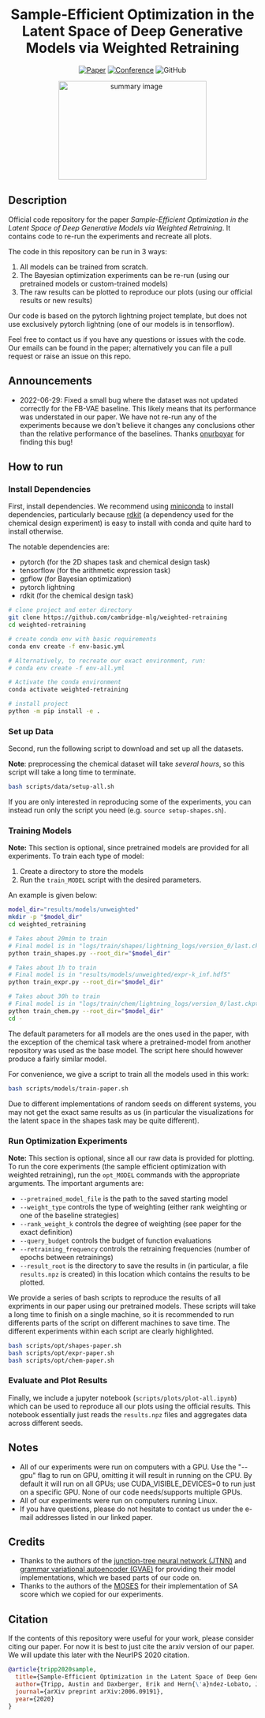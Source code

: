 <div align="center">

# Sample-Efficient Optimization in the Latent Space of Deep Generative Models via Weighted Retraining

[![Paper](http://img.shields.io/badge/paper-arxiv.2006.09191-B31B1B.svg)](https://arxiv.org/abs/2006.09191)
[![Conference](http://img.shields.io/badge/NeurIPS-2020-4b44ce.svg)](https://proceedings.neurips.cc//paper/2020/hash/81e3225c6ad49623167a4309eb4b2e75-Abstract.html)
![GitHub](https://img.shields.io/github/license/cambridge-mlg/weighted-retraining)

<img src="assets/summary-img.png"
     alt="summary image"
     width="300" height="200" />

</div>

## Description

Official code repository for the paper
_Sample-Efficient Optimization in the Latent Space of Deep Generative Models via Weighted Retraining_.
It contains code to re-run the experiments and recreate all plots.

The code in this repository can be run in 3 ways:

1. All models can be trained from scratch.
2. The Bayesian optimization experiments can be re-run (using our pretrained models or custom-trained models)
3. The raw results can be plotted to reproduce our plots (using our official results or new results)

Our code is based on the pytorch lightning project template,
but does not use exclusively pytorch lightning
(one of our models is in tensorflow).

Feel free to contact us if you have any questions or issues with the code.
Our emails can be found in the paper; alternatively you can file a pull request or raise an issue on this repo.

## Announcements

- 2022-06-29: Fixed a small bug where the dataset was not updated correctly for
  the FB-VAE baseline. This likely means that its performance was understated
  in our paper. We have not re-run any of the experiments because we don't
  believe it changes any conclusions other than the relative performance of the
  baselines. Thanks [onurboyar](https://github.com/onurboyar) for finding this
  bug!

## How to run

### Install Dependencies

First, install dependencies.
We recommend using [miniconda](https://docs.conda.io/en/latest/miniconda.html) to install dependencies,
particularly because [rdkit](http://www.rdkit.org/)
(a dependency used for the chemical design experiment)
is easy to install with conda and quite hard to install otherwise.

The notable dependencies are:

- pytorch (for the 2D shapes task and chemical design task)
- tensorflow (for the arithmetic expression task)
- gpflow (for Bayesian optimization)
- pytorch lightning
- rdkit (for the chemical design task)

```bash
# clone project and enter directory
git clone https://github.com/cambridge-mlg/weighted-retraining
cd weighted-retraining

# create conda env with basic requirements
conda env create -f env-basic.yml

# Alternatively, to recreate our exact environment, run:
# conda env create -f env-all.yml

# Activate the conda environment
conda activate weighted-retraining

# install project
python -m pip install -e .
```

### Set up Data

Second, run the following script to download and set up all the datasets.

**Note**: preprocessing the chemical dataset will take _several hours_, so this script will take a long time to terminate.

```bash
bash scripts/data/setup-all.sh
```

If you are only interested in reproducing some of the experiments,
you can instead run only the script you need
(e.g. `source setup-shapes.sh`).

### Training Models

**Note:** This section is optional, since pretrained models are provided
for all experiments.
To train each type of model:

1. Create a directory to store the models
2. Run the `train_MODEL` script with the desired parameters.

An example is given below:

```bash
model_dir="results/models/unweighted"
mkdir -p "$model_dir"
cd weighted_retraining

# Takes about 20min to train
# Final model is in "logs/train/shapes/lightning_logs/version_0/last.ckpt"
python train_shapes.py --root_dir="$model_dir"

# Takes about 1h to train
# Final model is in "results/models/unweighted/expr-k_inf.hdf5"
python train_expr.py --root_dir="$model_dir"

# Takes about 30h to train
# Final model is in "logs/train/chem/lightning_logs/version_0/last.ckpt"
python train_chem.py --root_dir="$model_dir"
cd -
```

The default parameters for all models are the ones used in the paper,
with the exception of the chemical task where a pretrained-model
from another repository was used as the base model.
The script here should however produce a fairly similar model.

For convenience, we give a script to train all the models used in this work:

```bash
bash scripts/models/train-paper.sh
```

Due to different implementations of random seeds on different systems,
you may not get the exact same results as us (in particular the visualizations for the latent space in the shapes task may be quite different).

### Run Optimization Experiments

**Note:** This section is optional,
since all our raw data is provided for plotting.
To run the core experiments
(the sample efficient optimization with weighted retraining),
run the `opt_MODEL` commands with the appropriate arguments.
The important arguments are:

- `--pretrained_model_file` is the path to the saved starting model
- `--weight_type` controls the type of weighting (either rank weighting or one of the baseline strategies)
- `--rank_weight_k` controls the degree of weighting (see paper for the exact definition)
- `--query_budget` controls the budget of function evaluations
- `--retraining_frequency` controls the retraining frequencies (number of epochs between retrainings)
- `--result_root` is the directory to save the results in
  (in particular, a file `results.npz` is created) in this location
  which contains the results to be plotted.

We provide a series of bash scripts to reproduce the results
of all expriments in our paper using our pretrained models.
These scripts will take a long time to finish on a single machine,
so it is recommended to run differents parts of the script on different machines to save time.
The different experiments within each script are clearly highlighted.

```bash
bash scripts/opt/shapes-paper.sh
bash scripts/opt/expr-paper.sh
bash scripts/opt/chem-paper.sh
```

### Evaluate and Plot Results

Finally, we include a jupyter notebook (`scripts/plots/plot-all.ipynb`) which can be used to reproduce all our plots using the official results.
This notebook essentially just reads the `results.npz` files and aggregates data across different seeds.

## Notes

- All of our experiments were run on computers with a GPU.
  Use the "--gpu" flag to run on GPU, omitting it will result in running on the CPU.
  By default it will run on all GPUs; use CUDA_VISIBLE_DEVICES=0
  to run just on a specific GPU.
  None of our code needs/supports multiple GPUs.
- All of our experiments were run on computers running Linux.
- If you have questions, please do not hesitate to contact us under the e-mail addresses listed in our linked paper.

## Credits

- Thanks to the authors of the [junction-tree neural network (JTNN)](https://github.com/wengong-jin/icml18-jtnn) and [grammar variational autoencoder (GVAE)](https://github.com/mkusner/grammarVAE) for providing their model implementations, which we based parts of our code on.
- Thanks to the authors of the [MOSES](https://github.com/molecularsets/moses) for their implementation of SA score which we copied for our experiments.

## Citation

If the contents of this repository were useful for your work, please consider citing our paper.
For now it is best to just cite the arxiv version of our paper.
We will update this later with the NeurIPS 2020 citation.

```bibtex
@article{tripp2020sample,
  title={Sample-Efficient Optimization in the Latent Space of Deep Generative Models via Weighted Retraining},
  author={Tripp, Austin and Daxberger, Erik and Hern{\'a}ndez-Lobato, Jos{\'e} Miguel},
  journal={arXiv preprint arXiv:2006.09191},
  year={2020}
}
```
